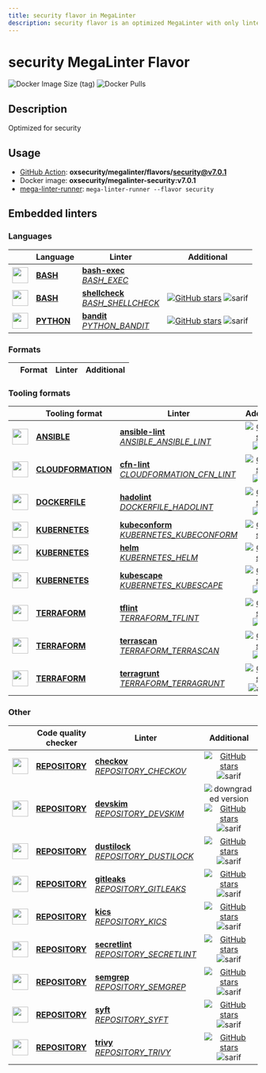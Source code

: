 ```yaml
---
title: security flavor in MegaLinter
description: security flavor is an optimized MegaLinter with only linters related to security projects
---
```

# security MegaLinter Flavor

![Docker Image Size (tag)](https://img.shields.io/docker/image-size/oxsecurity/megalinter-security/v7.0.1)
![Docker Pulls](https://img.shields.io/docker/pulls/oxsecurity/megalinter-security)

## Description

Optimized for security

## Usage

- [GitHub Action](https://megalinter.io/7.0.1/installation/#github-action): **oxsecurity/megalinter/flavors/security@v7.0.1**
- Docker image: **oxsecurity/megalinter-security:v7.0.1**
- [mega-linter-runner](https://megalinter.io/7.0.1/mega-linter-runner/): `mega-linter-runner --flavor security`

## Embedded linters

### Languages

|                                                                             <!-- -->                                                                             | Language                                                      | Linter                                                                                                                                                       |                                                                                      Additional                                                                                       |
|:----------------------------------------------------------------------------------------------------------------------------------------------------------------:|---------------------------------------------------------------|--------------------------------------------------------------------------------------------------------------------------------------------------------------|:-------------------------------------------------------------------------------------------------------------------------------------------------------------------------------------:|
|  <img src="https://github.com/oxsecurity/megalinter/raw/main/docs/assets/icons/bash.ico" alt="" height="32px" class="megalinter-icon"></a> <!-- linter-icon -->  | [**BASH**](https://megalinter.io/7.0.1/descriptors/bash/)     | [**bash-exec**](https://megalinter.io/7.0.1/descriptors/bash_bash_exec/)<br/>[_BASH_EXEC_](https://megalinter.io/7.0.1/descriptors/bash_bash_exec/)          |                                                                                                                                                                                       |
|  <img src="https://github.com/oxsecurity/megalinter/raw/main/docs/assets/icons/bash.ico" alt="" height="32px" class="megalinter-icon"></a> <!-- linter-icon -->  | [**BASH**](https://megalinter.io/7.0.1/descriptors/bash/)     | [**shellcheck**](https://megalinter.io/7.0.1/descriptors/bash_shellcheck/)<br/>[_BASH_SHELLCHECK_](https://megalinter.io/7.0.1/descriptors/bash_shellcheck/) | [![GitHub stars](https://img.shields.io/github/stars/koalaman/shellcheck?cacheSeconds=3600)](https://github.com/koalaman/shellcheck) ![sarif](https://shields.io/badge/-SARIF-orange) |
| <img src="https://github.com/oxsecurity/megalinter/raw/main/docs/assets/icons/python.ico" alt="" height="32px" class="megalinter-icon"></a> <!-- linter-icon --> | [**PYTHON**](https://megalinter.io/7.0.1/descriptors/python/) | [**bandit**](https://megalinter.io/7.0.1/descriptors/python_bandit/)<br/>[_PYTHON_BANDIT_](https://megalinter.io/7.0.1/descriptors/python_bandit/)           |        [![GitHub stars](https://img.shields.io/github/stars/PyCQA/bandit?cacheSeconds=3600)](https://github.com/PyCQA/bandit) ![sarif](https://shields.io/badge/-SARIF-orange)        |

### Formats

| <!-- --> | Format | Linter | Additional  |
| :---: | ----------------- | -------------- | :-----:  |

### Tooling formats

|                                                                                 <!-- -->                                                                                 | Tooling format                                                                | Linter                                                                                                                                                                             |                                                                                              Additional                                                                                               |
|:------------------------------------------------------------------------------------------------------------------------------------------------------------------------:|-------------------------------------------------------------------------------|------------------------------------------------------------------------------------------------------------------------------------------------------------------------------------|:-----------------------------------------------------------------------------------------------------------------------------------------------------------------------------------------------------:|
|    <img src="https://github.com/oxsecurity/megalinter/raw/main/docs/assets/icons/ansible.ico" alt="" height="32px" class="megalinter-icon"></a> <!-- linter-icon -->     | [**ANSIBLE**](https://megalinter.io/7.0.1/descriptors/ansible/)               | [**ansible-lint**](https://megalinter.io/7.0.1/descriptors/ansible_ansible_lint/)<br/>[_ANSIBLE_ANSIBLE_LINT_](https://megalinter.io/7.0.1/descriptors/ansible_ansible_lint/)      |        [![GitHub stars](https://img.shields.io/github/stars/ansible/ansible-lint?cacheSeconds=3600)](https://github.com/ansible/ansible-lint) ![sarif](https://shields.io/badge/-SARIF-orange)        |
| <img src="https://github.com/oxsecurity/megalinter/raw/main/docs/assets/icons/cloudformation.ico" alt="" height="32px" class="megalinter-icon"></a> <!-- linter-icon --> | [**CLOUDFORMATION**](https://megalinter.io/7.0.1/descriptors/cloudformation/) | [**cfn-lint**](https://megalinter.io/7.0.1/descriptors/cloudformation_cfn_lint/)<br/>[_CLOUDFORMATION_CFN_LINT_](https://megalinter.io/7.0.1/descriptors/cloudformation_cfn_lint/) | [![GitHub stars](https://img.shields.io/github/stars/aws-cloudformation/cfn-lint?cacheSeconds=3600)](https://github.com/aws-cloudformation/cfn-lint) ![sarif](https://shields.io/badge/-SARIF-orange) |
|   <img src="https://github.com/oxsecurity/megalinter/raw/main/docs/assets/icons/dockerfile.ico" alt="" height="32px" class="megalinter-icon"></a> <!-- linter-icon -->   | [**DOCKERFILE**](https://megalinter.io/7.0.1/descriptors/dockerfile/)         | [**hadolint**](https://megalinter.io/7.0.1/descriptors/dockerfile_hadolint/)<br/>[_DOCKERFILE_HADOLINT_](https://megalinter.io/7.0.1/descriptors/dockerfile_hadolint/)             |           [![GitHub stars](https://img.shields.io/github/stars/hadolint/hadolint?cacheSeconds=3600)](https://github.com/hadolint/hadolint) ![sarif](https://shields.io/badge/-SARIF-orange)           |
|   <img src="https://github.com/oxsecurity/megalinter/raw/main/docs/assets/icons/kubernetes.ico" alt="" height="32px" class="megalinter-icon"></a> <!-- linter-icon -->   | [**KUBERNETES**](https://megalinter.io/7.0.1/descriptors/kubernetes/)         | [**kubeconform**](https://megalinter.io/7.0.1/descriptors/kubernetes_kubeconform/)<br/>[_KUBERNETES_KUBECONFORM_](https://megalinter.io/7.0.1/descriptors/kubernetes_kubeconform/) |                                   [![GitHub stars](https://img.shields.io/github/stars/yannh/kubeconform?cacheSeconds=3600)](https://github.com/yannh/kubeconform)                                    |
|   <img src="https://github.com/oxsecurity/megalinter/raw/main/docs/assets/icons/kubernetes.ico" alt="" height="32px" class="megalinter-icon"></a> <!-- linter-icon -->   | [**KUBERNETES**](https://megalinter.io/7.0.1/descriptors/kubernetes/)         | [**helm**](https://megalinter.io/7.0.1/descriptors/kubernetes_helm/)<br/>[_KUBERNETES_HELM_](https://megalinter.io/7.0.1/descriptors/kubernetes_helm/)                             |                                           [![GitHub stars](https://img.shields.io/github/stars/helm/helm?cacheSeconds=3600)](https://github.com/helm/helm)                                            |
|   <img src="https://github.com/oxsecurity/megalinter/raw/main/docs/assets/icons/kubernetes.ico" alt="" height="32px" class="megalinter-icon"></a> <!-- linter-icon -->   | [**KUBERNETES**](https://megalinter.io/7.0.1/descriptors/kubernetes/)         | [**kubescape**](https://megalinter.io/7.0.1/descriptors/kubernetes_kubescape/)<br/>[_KUBERNETES_KUBESCAPE_](https://megalinter.io/7.0.1/descriptors/kubernetes_kubescape/)         |         [![GitHub stars](https://img.shields.io/github/stars/kubescape/kubescape?cacheSeconds=3600)](https://github.com/kubescape/kubescape) ![sarif](https://shields.io/badge/-SARIF-orange)         |
|   <img src="https://github.com/oxsecurity/megalinter/raw/main/docs/assets/icons/terraform.ico" alt="" height="32px" class="megalinter-icon"></a> <!-- linter-icon -->    | [**TERRAFORM**](https://megalinter.io/7.0.1/descriptors/terraform/)           | [**tflint**](https://megalinter.io/7.0.1/descriptors/terraform_tflint/)<br/>[_TERRAFORM_TFLINT_](https://megalinter.io/7.0.1/descriptors/terraform_tflint/)                        |    [![GitHub stars](https://img.shields.io/github/stars/terraform-linters/tflint?cacheSeconds=3600)](https://github.com/terraform-linters/tflint) ![sarif](https://shields.io/badge/-SARIF-orange)    |
|   <img src="https://github.com/oxsecurity/megalinter/raw/main/docs/assets/icons/terraform.ico" alt="" height="32px" class="megalinter-icon"></a> <!-- linter-icon -->    | [**TERRAFORM**](https://megalinter.io/7.0.1/descriptors/terraform/)           | [**terrascan**](https://megalinter.io/7.0.1/descriptors/terraform_terrascan/)<br/>[_TERRAFORM_TERRASCAN_](https://megalinter.io/7.0.1/descriptors/terraform_terrascan/)            |          [![GitHub stars](https://img.shields.io/github/stars/accurics/terrascan?cacheSeconds=3600)](https://github.com/accurics/terrascan) ![sarif](https://shields.io/badge/-SARIF-orange)          |
|   <img src="https://github.com/oxsecurity/megalinter/raw/main/docs/assets/icons/terraform.ico" alt="" height="32px" class="megalinter-icon"></a> <!-- linter-icon -->    | [**TERRAFORM**](https://megalinter.io/7.0.1/descriptors/terraform/)           | [**terragrunt**](https://megalinter.io/7.0.1/descriptors/terraform_terragrunt/)<br/>[_TERRAFORM_TERRAGRUNT_](https://megalinter.io/7.0.1/descriptors/terraform_terragrunt/)        |   [![GitHub stars](https://img.shields.io/github/stars/gruntwork-io/terragrunt?cacheSeconds=3600)](https://github.com/gruntwork-io/terragrunt) ![autofix](https://shields.io/badge/-autofix-green)    |

### Other

|                                                                             <!-- -->                                                                              | Code quality checker                                                  | Linter                                                                                                                                                                         |                                                                                                                           Additional                                                                                                                           |
|:-----------------------------------------------------------------------------------------------------------------------------------------------------------------:|-----------------------------------------------------------------------|--------------------------------------------------------------------------------------------------------------------------------------------------------------------------------|:--------------------------------------------------------------------------------------------------------------------------------------------------------------------------------------------------------------------------------------------------------------:|
| <img src="https://github.com/oxsecurity/megalinter/raw/main/docs/assets/icons/default.ico" alt="" height="32px" class="megalinter-icon"></a> <!-- linter-icon --> | [**REPOSITORY**](https://megalinter.io/7.0.1/descriptors/repository/) | [**checkov**](https://megalinter.io/7.0.1/descriptors/repository_checkov/)<br/>[_REPOSITORY_CHECKOV_](https://megalinter.io/7.0.1/descriptors/repository_checkov/)             |                                    [![GitHub stars](https://img.shields.io/github/stars/bridgecrewio/checkov?cacheSeconds=3600)](https://github.com/bridgecrewio/checkov) ![sarif](https://shields.io/badge/-SARIF-orange)                                     |
| <img src="https://github.com/oxsecurity/megalinter/raw/main/docs/assets/icons/default.ico" alt="" height="32px" class="megalinter-icon"></a> <!-- linter-icon --> | [**REPOSITORY**](https://megalinter.io/7.0.1/descriptors/repository/) | [**devskim**](https://megalinter.io/7.0.1/descriptors/repository_devskim/)<br/>[_REPOSITORY_DEVSKIM_](https://megalinter.io/7.0.1/descriptors/repository_devskim/)             | ![downgraded version](https://shields.io/badge/-downgraded%20version-orange) [![GitHub stars](https://img.shields.io/github/stars/microsoft/DevSkim?cacheSeconds=3600)](https://github.com/microsoft/DevSkim) ![sarif](https://shields.io/badge/-SARIF-orange) |
| <img src="https://github.com/oxsecurity/megalinter/raw/main/docs/assets/icons/default.ico" alt="" height="32px" class="megalinter-icon"></a> <!-- linter-icon --> | [**REPOSITORY**](https://megalinter.io/7.0.1/descriptors/repository/) | [**dustilock**](https://megalinter.io/7.0.1/descriptors/repository_dustilock/)<br/>[_REPOSITORY_DUSTILOCK_](https://megalinter.io/7.0.1/descriptors/repository_dustilock/)     |                                     [![GitHub stars](https://img.shields.io/github/stars/Checkmarx/dustilock?cacheSeconds=3600)](https://github.com/Checkmarx/dustilock) ![sarif](https://shields.io/badge/-SARIF-orange)                                      |
| <img src="https://github.com/oxsecurity/megalinter/raw/main/docs/assets/icons/default.ico" alt="" height="32px" class="megalinter-icon"></a> <!-- linter-icon --> | [**REPOSITORY**](https://megalinter.io/7.0.1/descriptors/repository/) | [**gitleaks**](https://megalinter.io/7.0.1/descriptors/repository_gitleaks/)<br/>[_REPOSITORY_GITLEAKS_](https://megalinter.io/7.0.1/descriptors/repository_gitleaks/)         |                                       [![GitHub stars](https://img.shields.io/github/stars/gitleaks/gitleaks?cacheSeconds=3600)](https://github.com/gitleaks/gitleaks) ![sarif](https://shields.io/badge/-SARIF-orange)                                        |
| <img src="https://github.com/oxsecurity/megalinter/raw/main/docs/assets/icons/default.ico" alt="" height="32px" class="megalinter-icon"></a> <!-- linter-icon --> | [**REPOSITORY**](https://megalinter.io/7.0.1/descriptors/repository/) | [**kics**](https://megalinter.io/7.0.1/descriptors/repository_kics/)<br/>[_REPOSITORY_KICS_](https://megalinter.io/7.0.1/descriptors/repository_kics/)                         |                                          [![GitHub stars](https://img.shields.io/github/stars/checkmarx/kics?cacheSeconds=3600)](https://github.com/checkmarx/kics) ![sarif](https://shields.io/badge/-SARIF-orange)                                           |
| <img src="https://github.com/oxsecurity/megalinter/raw/main/docs/assets/icons/default.ico" alt="" height="32px" class="megalinter-icon"></a> <!-- linter-icon --> | [**REPOSITORY**](https://megalinter.io/7.0.1/descriptors/repository/) | [**secretlint**](https://megalinter.io/7.0.1/descriptors/repository_secretlint/)<br/>[_REPOSITORY_SECRETLINT_](https://megalinter.io/7.0.1/descriptors/repository_secretlint/) |                                   [![GitHub stars](https://img.shields.io/github/stars/secretlint/secretlint?cacheSeconds=3600)](https://github.com/secretlint/secretlint) ![sarif](https://shields.io/badge/-SARIF-orange)                                    |
| <img src="https://github.com/oxsecurity/megalinter/raw/main/docs/assets/icons/default.ico" alt="" height="32px" class="megalinter-icon"></a> <!-- linter-icon --> | [**REPOSITORY**](https://megalinter.io/7.0.1/descriptors/repository/) | [**semgrep**](https://megalinter.io/7.0.1/descriptors/repository_semgrep/)<br/>[_REPOSITORY_SEMGREP_](https://megalinter.io/7.0.1/descriptors/repository_semgrep/)             |                                    [![GitHub stars](https://img.shields.io/github/stars/returntocorp/semgrep?cacheSeconds=3600)](https://github.com/returntocorp/semgrep) ![sarif](https://shields.io/badge/-SARIF-orange)                                     |
| <img src="https://github.com/oxsecurity/megalinter/raw/main/docs/assets/icons/default.ico" alt="" height="32px" class="megalinter-icon"></a> <!-- linter-icon --> | [**REPOSITORY**](https://megalinter.io/7.0.1/descriptors/repository/) | [**syft**](https://megalinter.io/7.0.1/descriptors/repository_syft/)<br/>[_REPOSITORY_SYFT_](https://megalinter.io/7.0.1/descriptors/repository_syft/)                         |                                            [![GitHub stars](https://img.shields.io/github/stars/anchore/syft?cacheSeconds=3600)](https://github.com/anchore/syft) ![sarif](https://shields.io/badge/-SARIF-orange)                                             |
| <img src="https://github.com/oxsecurity/megalinter/raw/main/docs/assets/icons/default.ico" alt="" height="32px" class="megalinter-icon"></a> <!-- linter-icon --> | [**REPOSITORY**](https://megalinter.io/7.0.1/descriptors/repository/) | [**trivy**](https://megalinter.io/7.0.1/descriptors/repository_trivy/)<br/>[_REPOSITORY_TRIVY_](https://megalinter.io/7.0.1/descriptors/repository_trivy/)                     |                                      [![GitHub stars](https://img.shields.io/github/stars/aquasecurity/trivy?cacheSeconds=3600)](https://github.com/aquasecurity/trivy) ![sarif](https://shields.io/badge/-SARIF-orange)                                       |

